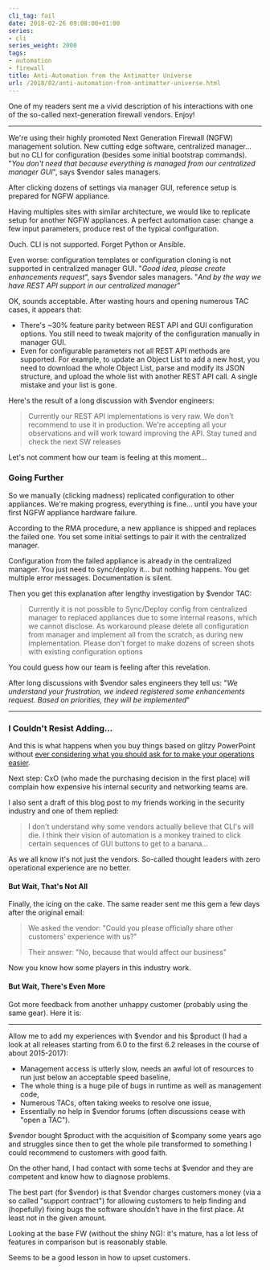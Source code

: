 ```yaml
---
cli_tag: fail
date: 2018-02-26 09:08:00+01:00
series:
- cli
series_weight: 2000
tags:
- automation
- firewall
title: Anti-Automation from the Antimatter Universe
url: /2018/02/anti-automation-from-antimatter-universe.html
---
```

One of my readers sent me a vivid description of his interactions with one of the so-called next-generation firewall vendors. Enjoy!

---

We're using their highly promoted Next Generation Firewall (NGFW) management solution. New cutting edge software, centralized manager... but no CLI for configuration (besides some initial bootstrap commands). \"*You don\'t need that because everything is managed from our centralized manager GUI*\", says \$vendor sales managers.
<!--more-->
After clicking dozens of settings via manager GUI, reference setup is prepared for NGFW appliance.

Having multiples sites with similar architecture, we would like to replicate setup for another NGFW appliances. A perfect automation case: change a few input parameters, produce rest of the typical configuration.

Ouch. CLI is not supported. Forget Python or Ansible.

Even worse: configuration templates or configuration cloning is not supported in centralized manager GUI. \"*Good idea, please create enhancements request*\", says \$vendor sales managers. \"*And by the way we have REST API support in our centralized manager*\"

OK, sounds acceptable. After wasting hours and opening numerous TAC cases, it appears that:

-   There's \~30% feature parity between REST API and GUI configuration options. You still need to tweak majority of the configuration manually in manager GUI.
-   Even for configurable parameters not all REST API methods are supported. For example, to update an Object List to add a new host, you need to download the whole Object List, parse and modify its JSON structure, and upload the whole list with another REST API call. A single mistake and your list is gone.

Here's the result of a long discussion with \$vendor engineers:

> Currently our REST API implementations is very raw. We don\'t recommend to use it in production. We're accepting all your observations and will work toward improving the API. Stay tuned and check the next SW releases

Let's not comment how our team is feeling at this moment...

### Going Further

So we manually (clicking madness) replicated configuration to other appliances. We're making progress, everything is fine... until you have your first NGFW appliance hardware failure.

According to the RMA procedure, a new appliance is shipped and replaces the failed one. You set some initial settings to pair it with the centralized manager.

Configuration from the failed appliance is already in the centralized manager. You just need to sync/deploy it... but nothing happens. You get multiple error messages. Documentation is silent.

Then you get this explanation after lengthy investigation by \$vendor TAC:

> Currently it is not possible to Sync/Deploy config from centralized manager to replaced appliances due to some internal reasons, which we cannot disclose. As workaround please delete all configuration from manager and implement all from the scratch, as during new implementation. Please don\'t forget to make dozens of screen shots with existing configuration options

You could guess how our team is feeling after this revelation.

After long discussions with \$vendor sales engineers they tell us: \"*We understand your frustration, we indeed registered some enhancements request. Based on priorities, they will be implemented*\"

---

### I Couldn't Resist Adding...

And this is what happens when you buy things based on glitzy PowerPoint without [ever considering what you should ask for to make your operations easier](/2016/10/network-automation-rfp-requirements.html).

Next step: CxO (who made the purchasing decision in the first place) will complain how expensive his internal security and networking teams are.

I also sent a draft of this blog post to my friends working in the security industry and one of them replied:

> I don't understand why some vendors actually believe that CLI's will die. I think their vision of automation is a monkey trained to click certain sequences of GUI buttons to get to a banana...

As we all know it's not just the vendors. So-called thought leaders with zero operational experience are no better.

#### But Wait, That's Not All

Finally, the icing on the cake. The same reader sent me this gem a few days after the original email:

> We asked the vendor: "Could you please officially share other customers' experience with us?"
>
> Their answer: "No, because that would affect our business"

Now you know how some players in this industry work.

#### But Wait, There's Even More

Got more feedback from another unhappy customer (probably using the same gear). Here it is:

---

Allow me to add my experiences with \$vendor and his \$product (I had a look at all releases starting from 6.0 to the first 6.2 releases in the course of about 2015-2017):

-   Management access is utterly slow, needs an awful lot of resources to run just below an acceptable speed baseline,
-   The whole thing is a huge pile of bugs in runtime as well as management code,
-   Numerous TACs, often taking weeks to resolve one issue,
-   Essentially no help in \$vendor forums (often discussions cease with "open a TAC").

\$vendor bought \$product with the acquisition of \$company some years ago and struggles since then to get the whole pile transformed to something I could recommend to customers with good faith.

On the other hand, I had contact with some techs at \$vendor and they are competent and know how to diagnose problems.

The best part (for \$vendor) is that \$vendor charges customers money (via a so called \"support contract\") for allowing customers to help finding and (hopefully) fixing bugs the software shouldn\'t have in the first place. At least not in the given amount.

Looking at the base FW (without the shiny NG): it's mature, has a lot less of features in comparison but is reasonably stable.

Seems to be a good lesson in how to upset customers.
